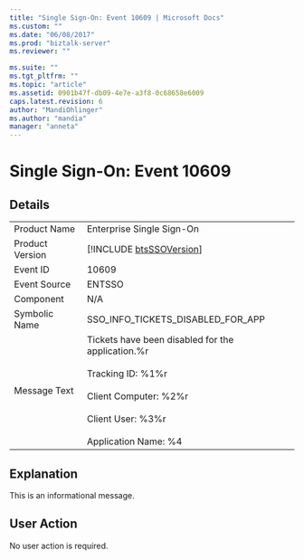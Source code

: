 ```yaml
---
title: "Single Sign-On: Event 10609 | Microsoft Docs"
ms.custom: ""
ms.date: "06/08/2017"
ms.prod: "biztalk-server"
ms.reviewer: ""

ms.suite: ""
ms.tgt_pltfrm: ""
ms.topic: "article"
ms.assetid: 0901b47f-db09-4e7e-a3f8-0c68658e6009
caps.latest.revision: 6
author: "MandiOhlinger"
ms.author: "mandia"
manager: "anneta"
---
```

# Single Sign-On: Event 10609
## Details  
  
|                 |                                                                                                                                                                                  |
|-----------------|----------------------------------------------------------------------------------------------------------------------------------------------------------------------------------|
|  Product Name   |                                                                            Enterprise Single Sign-On                                                                             |
| Product Version |                                                           [!INCLUDE [btsSSOVersion](../includes/btsssoversion-md.md)]                                                            |
|    Event ID     |                                                                                      10609                                                                                       |
|  Event Source   |                                                                                      ENTSSO                                                                                      |
|    Component    |                                                                                       N/A                                                                                        |
|  Symbolic Name  |                                                                        SSO_INFO_TICKETS_DISABLED_FOR_APP                                                                         |
|  Message Text   | Tickets have been disabled for the application.%r<br /><br /> Tracking ID: %1%r<br /><br /> Client Computer: %2%r<br /><br /> Client User: %3%r<br /><br /> Application Name: %4 |
  
## Explanation  
 This is an informational message.  
  
## User Action  
 No user action is required.